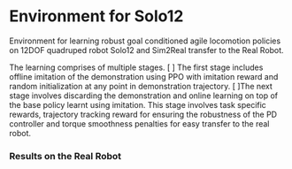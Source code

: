 # Environment for Solo12

Environment for learning robust goal conditioned agile locomotion policies on 12DOF quadruped robot Solo12 and Sim2Real transfer to the Real Robot.

The learning comprises of multiple stages. 
[ ] The first stage includes offline imitation of the demonstration using PPO with imitation reward and random initialization at any point in demonstration trajectory. 
[ ]The next stage involves discarding the demonstration and online learning on top of the base policy learnt using imitation. This stage involves task specific rewards, trajectory tracking reward for ensuring the robustness of the PD controller and torque smoothness penalties for easy transfer to the real robot.

### Results on the Real Robot





